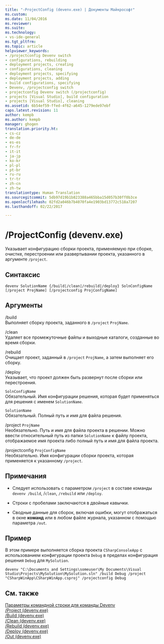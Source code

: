 ```yaml
---
title: "-ProjectConfig (devenv.exe) | Документы Майкрософт"
ms.custom: 
ms.date: 11/04/2016
ms.reviewer: 
ms.suite: 
ms.technology:
- vs-ide-general
ms.tgt_pltfrm: 
ms.topic: article
helpviewer_keywords:
- /projectconfig Devenv switch
- configurations, rebuilding
- deployment projects, creating
- configurations, cleaning
- deployment projects, specifying
- deployment projects, adding
- build configurations, specifying
- Devenv, /projectconfig switch
- projectconfig Devenv switch (/projectconfig)
- projects [Visual Studio], build configuration
- projects [Visual Studio], cleaning
ms.assetid: 6b54ef59-ffed-4f62-a645-1279ede97ebf
caps.latest.revision: 11
author: kempb
ms.author: kempb
manager: ghogen
translation.priority.ht:
- cs-cz
- de-de
- es-es
- fr-fr
- it-it
- ja-jp
- ko-kr
- pl-pl
- pt-br
- ru-ru
- tr-tr
- zh-cn
- zh-tw
translationtype: Human Translation
ms.sourcegitcommit: 5db97d19b1b823388a465bba15d057b30ff0b3ce
ms.openlocfilehash: 02fd2a046b7b4070fa4e1903bd13772c518a7207
ms.lasthandoff: 02/22/2017

---
```

# <a name="projectconfig-devenvexe"></a>/ProjectConfig (devenv.exe)
Указывает конфигурацию сборки проекта, применяемую при сборке, очистке, перестроении или развертывании проекта, указанного в аргументе `/project`.  
  
## <a name="syntax"></a>Синтаксис  
  
```  
devenv SolutionName {/build|/clean|/rebuild|/deploy} SolnConfigName [/project ProjName] [/projectconfig ProjConfigName]  
```  
  
## <a name="arguments"></a>Аргументы  
 /build  
 Выполняет сборку проекта, заданного в `/project` `ProjName`.  
  
 /clean  
 Удаляет все промежуточные файлы и выходные каталоги, созданные во время сборки.  
  
 /rebuild  
 Очищает проект, заданный в `/project` `ProjName`, а затем выполняет его сборку.  
  
 /deploy  
 Указывает, что проект должен быть развернут после сборки или перестроения.  
  
 `SolnConfigName`  
 Обязательный. Имя конфигурации решения, которая будет применяться для решения с именем `SolutionName`.  
  
 `SolutionName`  
 Обязательный. Полный путь и имя для файла решения.  
  
 /project `ProjName`  
 Необязательно. Путь и имя для файла проекта в решении. Можно ввести относительный путь из папки `SolutionName` к файлу проекта, отображаемое имя проекта либо полный путь и имя для файла проекта.  
  
 /projectconfig `ProjConfigName`  
 Необязательно. Имя конфигурации сборки проекта, которая применяется к указанному `/project`.  
  
## <a name="remarks"></a>Примечания  
  
-   Следует использовать с параметром `/project` в составе команды `devenv /build`, /`clean`, `/rebuild` или `/deploy`.  
  
-   Строки с пробелами заключаются в двойные кавычки.  
  
-   Сводные данные для сборок, включая ошибки, могут отображаться в окне **команд** или в любом файле журнала, указанном с помощью параметра `/out`.  
  
## <a name="example"></a>Пример  
 В этом примере выполняется сборка проекта `CSharpConsoleApp` с использованием конфигурации проекта `Debug` в пределах конфигурация решения `Debug` для `MySolution`.  
  
```  
devenv "C:\Documents and Settings\someuser\My Documents\Visual Studio\Projects\MySolution\MySolution.sln" /build Debug /project "CSharpWinApp\CSharpWinApp.csproj" /projectconfig Debug   
```  
  
## <a name="see-also"></a>См. также  
 [Параметры командной строки для команды Devenv](../../ide/reference/devenv-command-line-switches.md)   
 [/Project (devenv.exe)](../../ide/reference/project-devenv-exe.md)   
 [/Build (devenv.exe)](../../ide/reference/build-devenv-exe.md)   
 [/Clean (devenv.exe)](../../ide/reference/clean-devenv-exe.md)   
 [/Rebuild (devenv.exe)](../../ide/reference/rebuild-devenv-exe.md)   
 [/Deploy (devenv.exe)](../../ide/reference/deploy-devenv-exe.md)   
 [/Out (devenv.exe)](../../ide/reference/out-devenv-exe.md)

